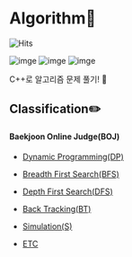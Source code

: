 # Algorithm:star2:

![Hits](https://hits.seeyoufarm.com/api/count/incr/badge.svg?url=https%3A%2F%2Fgithub.com%2Fmsmn1729%2FAlgorithm&count_bg=%2306A1F1&title_bg=%23555555&icon=iconify.svg&icon_color=%23FFFFFF&title=hits&edge_flat=false)  

![imge](https://img.shields.io/badge/ProjectType-SingleStudy-green)
![imge](https://img.shields.io/badge/Language-c++-yellow)
![imge](https://img.shields.io/badge/Tools-Xcode-red)

 C++로 알고리즘 문제 풀기! :dart:  
 
 
## Classification:pencil2:

#### Baekjoon Online Judge(BOJ)
- [Dynamic Programming(DP)](https://github.com/msmn1729/Algorithm/tree/master/BOJ/DynamicProgramming(DP))
- [Breadth First Search(BFS)](https://github.com/msmn1729/Algorithm/tree/master/BOJ/BreadthFirstSearch(BFS))
- [Depth First Search(DFS)](https://github.com/msmn1729/Algorithm/tree/master/BOJ/DepthFirstSearch(DFS))
- [Back Tracking(BT)](https://github.com/msmn1729/Algorithm/tree/master/BOJ/BackTracking(BT))
- [Simulation(S)](https://github.com/msmn1729/Algorithm/tree/master/BOJ/Simulation(S))

- [ETC](https://github.com/msmn1729/Algorithm/tree/master/BOJ/ETC)
